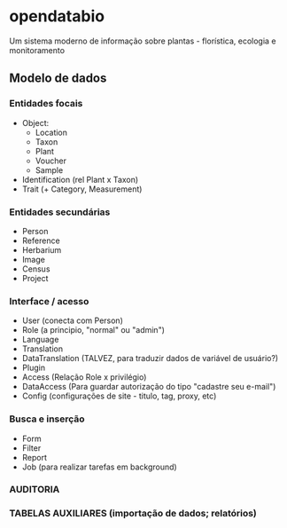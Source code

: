 # opendatabio
Um sistema moderno de informação sobre plantas - florística, ecologia e monitoramento 

## Modelo de dados

### Entidades focais

- Object:
  - Location
  - Taxon
  - Plant
  - Voucher
  - Sample
- Identification (rel Plant x Taxon)
- Trait (+ Category, Measurement)

### Entidades secundárias
- Person
- Reference
- Herbarium
- Image
- Census
- Project

### Interface / acesso
- User (conecta com Person)
- Role (a principio, "normal" ou "admin")
- Language
- Translation
- DataTranslation (TALVEZ, para traduzir dados de variável de usuário?)
- Plugin
- Access (Relação Role x privilégio)
- DataAccess (Para guardar autorização do tipo "cadastre seu e-mail")
- Config (configurações de site - titulo, tag, proxy, etc)

### Busca e inserção
- Form
- Filter
- Report
- Job (para realizar tarefas em background)

### AUDITORIA

### TABELAS AUXILIARES (importação de dados; relatórios)

